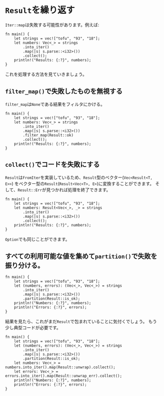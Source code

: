 # `Result`を繰り返す

`Iter::map`は失敗する可能性があります。例えば:

```rust,editable
fn main() {
    let strings = vec!["tofu", "93", "18"];
    let numbers: Vec<_> = strings
        .into_iter()
        .map(|s| s.parse::<i32>())
        .collect();
    println!("Results: {:?}", numbers);
}
```

これを処理する方法を見ていきましょう。

## `filter_map()`で失敗したものを無視する

`filter_map`は`None`である結果をフィルタにかける。

```rust,editable
fn main() {
    let strings = vec!["tofu", "93", "18"];
    let numbers: Vec<_> = strings
        .into_iter()
        .map(|s| s.parse::<i32>())
        .filter_map(Result::ok)
        .collect();
    println!("Results: {:?}", numbers);
}
```

## `collect()`でコードを失敗にする

`Result`は`FromIter`を実装しているため、`Result`型のベクター(`Vec<Result<T, E>>`)
をベクター型の`Result`(`Result<Vec<T>, E>`)に変換することができます。
そして、`Result::Err`が見つかれば処理を終了できます。

```rust,editable
fn main() {
    let strings = vec!["tofu", "93", "18"];
    let numbers: Result<Vec<_>, _> = strings
        .into_iter()
        .map(|s| s.parse::<i32>())
        .collect();
    println!("Results: {:?}", numbers);
}
```

`Option`でも同じことができます。

## すべての利用可能な値を集めて`partition()`で失敗を振り分ける。

```rust,editable
fn main() {
    let strings = vec!["tofu", "93", "18"];
    let (numbers, errors): (Vec<_>, Vec<_>) = strings
        .into_iter()
        .map(|s| s.parse::<i32>())
        .partition(Result::is_ok);
    println!("Numbers: {:?}", numbers);
    println!("Errors: {:?}", errors);
}
```

結果を見たら、これがまだ`Result`で包まれていることに気付くでしょう。
もう少し典型コードが必要です。

```rust,editable
fn main() {
    let strings = vec!["tofu", "93", "18"];
    let (numbers, errors): (Vec<_>, Vec<_>) = strings
        .into_iter()
        .map(|s| s.parse::<i32>())
        .partition(Result::is_ok);
    let numbers: Vec<_> = numbers.into_iter().map(Result::unwrap).collect();
    let errors: Vec<_> = errors.into_iter().map(Result::unwrap_err).collect();
    println!("Numbers: {:?}", numbers);
    println!("Errors: {:?}", errors);
}
```
